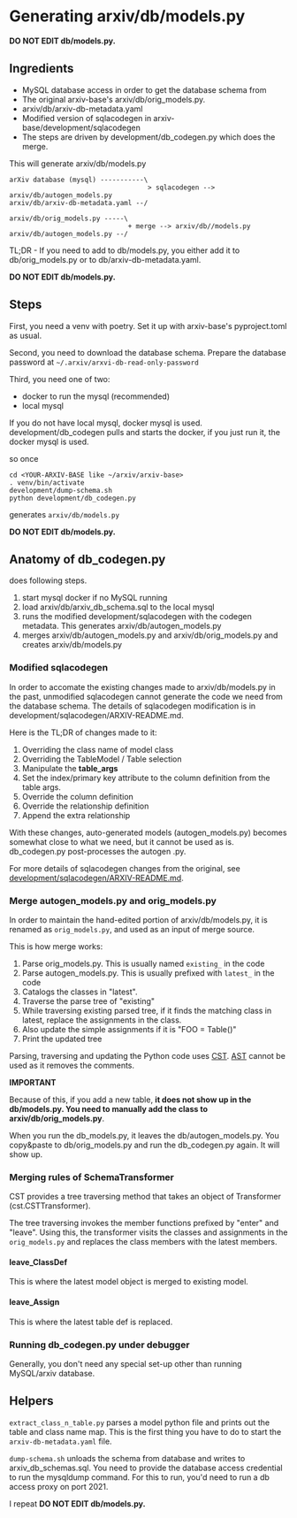 # Generating arxiv/db/models.py

**DO NOT EDIT db/models.py.**

## Ingredients

* MySQL database access in order to get the database schema from
* The original arxiv-base's arxiv/db/orig_models.py.
* arxiv/db/arxiv-db-metadata.yaml
* Modified version of sqlacodegen in arxiv-base/development/sqlacodegen
* The steps are driven by development/db_codegen.py which does the merge.

This will generate arxiv/db/models.py

    arXiv database (mysql) -----------\
                                       > sqlacodegen --> arxiv/db/autogen_models.py  
    arxiv/db/arxiv-db-metadata.yaml --/

    arxiv/db/orig_models.py -----\
                                  + merge --> arxiv/db//models.py
    arxiv/db/autogen_models.py --/

TL;DR - If you need to add to db/models.py, you either add it to db/orig_models.py or to db/arxiv-db-metadata.yaml.

**DO NOT EDIT db/models.py.**

## Steps

First, you need a venv with poetry. Set it up with arxiv-base's pyproject.toml as usual.

Second, you need to download the database schema. Prepare the database password at `~/.arxiv/arxvi-db-read-only-password`

Third, you need one of two:

* docker to run the mysql (recommended)
* local mysql 

If you do not have local mysql, docker mysql is used. development/db_codegen pulls and 
starts the docker, if you just run it, the docker mysql is used.

so once

    cd <YOUR-ARXIV-BASE like ~/arxiv/arxiv-base> 
    . venv/bin/activate
    development/dump-schema.sh
    python development/db_codegen.py

generates `arxiv/db/models.py`

**DO NOT EDIT db/models.py.**

## Anatomy of db_codegen.py

does following steps. 

1. start mysql docker if no MySQL running
2. load arxiv/db/arxiv_db_schema.sql to the local mysql
3. runs the modified development/sqlacodegen with the codegen metadata. This generates arxiv/db/autogen_models.py
4. merges arxiv/db/autogen_models.py and arxiv/db/orig_models.py and creates arxiv/db/models.py

### Modified sqlacodegen

In order to accomate the existing changes made to arxiv/db/models.py in the past, unmodified sqlacodegen cannot
generate the code we need from the database schema. 
The details of sqlacodegen modification is in development/sqlacodegen/ARXIV-README.md. 

Here is the TL;DR of changes made to it:

1. Overriding the class name of model class
2. Overriding the TableModel / Table selection
3. Manipulate the __table_args__
4. Set the index/primary key attribute to the column definition from the table args.
5. Override the column definition
6. Override the relationship definition
7. Append the extra relationship

With these changes, auto-generated models (autogen_models.py) becomes somewhat close to what we need, but 
it cannot be used as is. db_codegen.py post-processes the autogen .py.

For more details of sqlacodegen changes from the original, see
[development/sqlacodegen/ARXIV-README.md](sqlacodegen/ARXIV-README.md).


### Merge autogen_models.py and orig_models.py

In order to maintain the hand-edited portion of arxiv/db/models.py, it is renamed as `orig_models.py`, and used
as an input of merge source. 

This is how merge works:

1. Parse orig_models.py. This is usually named `existing_` in the code
2. Parse autogen_models.py. This is usually prefixed with `latest_` in the code
3. Catalogs the classes in "latest". 
4. Traverse the parse tree of "existing"
5. While traversing existing parsed tree, if it finds the matching class in latest, replace the assignments in the class.
6. Also update the simple assignments if it is "FOO = Table()" 
7. Print the updated tree

Parsing, traversing and updating the Python code uses [CST](https://github.com/Instagram/LibCST). 
[AST](https://docs.python.org/3/library/ast.html) cannot be used as it removes the comments. 

**IMPORTANT**

Because of this, if you add a new table, **it does not show up in the db/models.py. You need to manually add the 
class to arxiv/db/orig_models.py**.

When you run the db_models.py, it leaves the db/autogen_models.py. You copy&paste to db/orig_models.py and run
the db_codegen.py again. It will show up.

### Merging rules of SchemaTransformer

CST provides a tree traversing method that takes an object of Transformer (cst.CSTTransformer).

The tree traversing invokes the member functions prefixed by "enter" and "leave". Using this, the transformer 
visits the classes and assignments in the `orig_models.py` and replaces the class members with the latest
members.

#### leave_ClassDef

This is where the latest model object is merged to existing model. 

#### leave_Assign

This is where the latest table def is replaced. 

### Running db_codegen.py under debugger

Generally, you don't need any special set-up other than running MySQL/arxiv database.


## Helpers

`extract_class_n_table.py` parses a model python file and prints out the table and class name map. 
This is the first thing you have to do to start the `arxiv-db-metadata.yaml` file.

`dump-schema.sh` unloads the schema from database and writes to arxiv_db_schemas.sql.
You need to provide the database access credential to run the mysqldump command.
For this to run, you'd need to run a db access proxy on port 2021.


I repeat **DO NOT EDIT db/models.py.**
